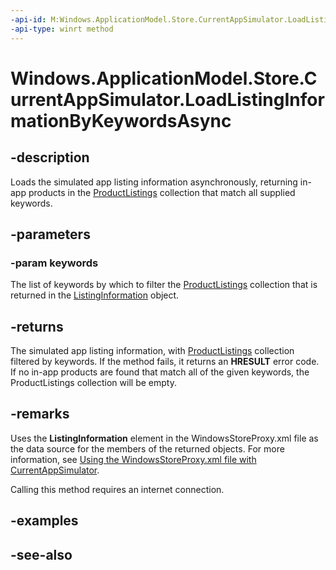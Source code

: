 ```yaml
---
-api-id: M:Windows.ApplicationModel.Store.CurrentAppSimulator.LoadListingInformationByKeywordsAsync(Windows.Foundation.Collections.IIterable{System.String})
-api-type: winrt method
---
```


<!-- Method syntax
public Windows.Foundation.IAsyncOperation<Windows.ApplicationModel.Store.ListingInformation> LoadListingInformationByKeywordsAsync(Windows.Foundation.Collections.IIterable<System.String> keywords)
-->

# Windows.ApplicationModel.Store.CurrentAppSimulator.LoadListingInformationByKeywordsAsync

## -description
Loads the simulated app listing information asynchronously, returning in-app products in the [ProductListings](listinginformation_productlistings.md) collection that match all supplied keywords. 

## -parameters
### -param keywords
The list of keywords by which to filter the [ProductListings](listinginformation_productlistings.md) collection that is returned in the [ListingInformation](listinginformation.md) object.

## -returns
The simulated app listing information, with [ProductListings](listinginformation_productlistings.md) collection filtered by keywords. If the method fails, it returns an **HRESULT** error code. If no in-app products are found that match all of the given keywords, the ProductListings collection will be empty.

## -remarks
Uses the **ListingInformation** element in the WindowsStoreProxy.xml file as the data source for the members of the returned objects. For more information, see [Using the WindowsStoreProxy.xml file with CurrentAppSimulator](/windows/uwp/monetize/in-app-purchases-and-trials-using-the-windows-applicationmodel-store-namespace).

Calling this method requires an internet connection.

## -examples

## -see-also
